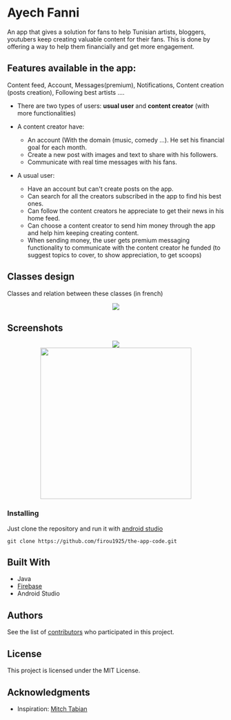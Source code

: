 # Ayech Fanni

An app that gives a solution for fans to help Tunisian artists, bloggers, youtubers keep creating valuable content for their fans. This is done by offering a way to help them financially and get more engagement.

## Features available in the app:
Content feed, Account, Messages(premium), Notifications, Content creation (posts creation), Following best artists ....

* There are two types of users: **usual user** and **content creator** (with more functionalities)
* A content creator have:
  - An account (With the domain (music, comedy ...). He set his financial goal for each month. 
  - Create a new post with images and text to share with his followers.
  - Communicate with real time messages with his fans.
  
* A usual user:
  - Have an account but can't create posts on the app.
  - Can search for all the creators subscribed in the app to find his best ones.
  - Can follow the content creators he appreciate to get their news in his home feed.
  - Can choose a content creator to send him money through the app and help him keeping creating content.
  - When sending money, the user gets premium messaging functionality to communicate with the content creator he funded (to suggest topics to cover, to show appreciation, to get scoops)

  
## Classes design
Classes and relation between these classes (in french)

<p align="center">
  <img src="https://i.ibb.co/FHrdZmX/Screenshot-2020-05-09-at-17-56-17.png"/>
  <br/>
</p>

## Screenshots

<p align="center">
  <img src="https://i.ibb.co/c2x0NgW/Screenshot-2020-05-09-at-18-29-35.png height="350px"/>
  <br/>
  <img src="https://i.ibb.co/gy4ddQ3/Screenshot-2020-05-09-at-18-29-45.png" height="350px"/>
  <br/>
</p>

### Installing

Just clone the repository and run it with [android studio](https://developer.android.com/studio/)

```
git clone https://github.com/firou1925/the-app-code.git
```

## Built With

* Java
* [Firebase](https://firebase.google.com/) 
* Android Studio

## Authors

See the list of [contributors](https://github.com/firou1925/the-app-code/graphs/contributors) who participated in this project.

## License

This project is licensed under the MIT License.

## Acknowledgments

* Inspiration: [Mitch Tabian](https://www.youtube.com/channel/UCoNZZLhPuuRteu02rh7bzsw)
